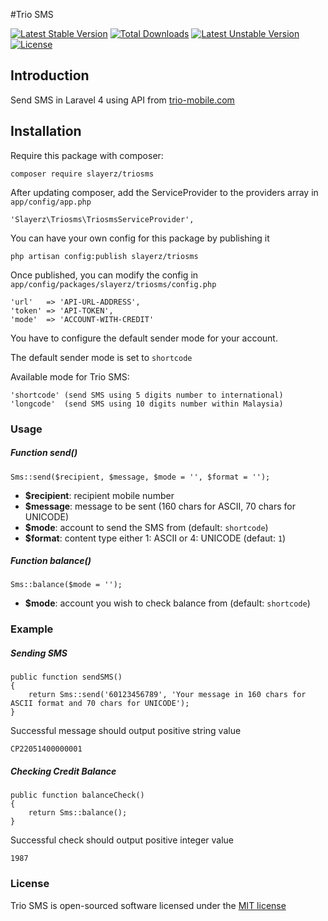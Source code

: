 #Trio SMS

[![Latest Stable Version](https://poser.pugx.org/slayerz/triosms/v/stable.svg)](https://packagist.org/packages/slayerz/triosms)
[![Total Downloads](https://poser.pugx.org/slayerz/triosms/downloads.svg)](https://packagist.org/packages/slayerz/triosms)
[![Latest Unstable Version](https://poser.pugx.org/slayerz/triosms/v/unstable.svg)](https://packagist.org/packages/slayerz/triosms)
[![License](https://poser.pugx.org/slayerz/triosms/license.svg)](https://packagist.org/packages/slayerz/triosms)

## Introduction

Send SMS in Laravel 4 using API from [trio-mobile.com](http://www.trio-mobile.com)

## Installation

Require this package with composer:

	composer require slayerz/triosms

After updating composer, add the ServiceProvider to the providers array in `app/config/app.php`

	'Slayerz\Triosms\TriosmsServiceProvider',

You can have your own config for this package by publishing it

	php artisan config:publish slayerz/triosms

Once published, you can modify the config in `app/config/packages/slayerz/triosms/config.php`

	'url'	=> 'API-URL-ADDRESS',
	'token' => 'API-TOKEN',
	'mode'	=> 'ACCOUNT-WITH-CREDIT'

You have to configure the default sender mode for your account.

The default sender mode is set to `shortcode`

Available mode for Trio SMS:

	'shortcode' (send SMS using 5 digits number to international)
	'longcode'  (send SMS using 10 digits number within Malaysia)

### Usage

##### Function send()

	Sms::send($recipient, $message, $mode = '', $format = '');

- **$recipient**: recipient mobile number
- **$message**: message to be sent (160 chars for ASCII, 70 chars for UNICODE)
- **$mode**: account to send the SMS from (default: `shortcode`)
- **$format**: content type either 1: ASCII or 4: UNICODE (defaut: `1`)

##### Function balance()

	Sms::balance($mode = '');

- **$mode**: account you wish to check balance from (default: `shortcode`)

### Example

##### Sending SMS

	public function sendSMS()
	{
		return Sms::send('60123456789', 'Your message in 160 chars for ASCII format and 70 chars for UNICODE');
	}

Successful message should output positive string value

	CP22051400000001


##### Checking Credit Balance

	public function balanceCheck()
	{
		return Sms::balance();
	}

Successful check should output positive integer value

	1987

### License

Trio SMS is open-sourced software licensed under the [MIT license](http://opensource.org/licenses/MIT)